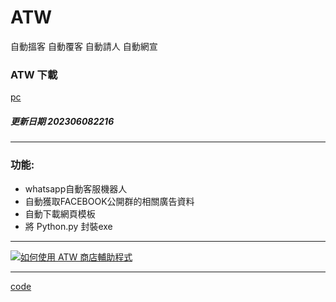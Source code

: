 # ATW

  自動搵客 自動覆客 自動請人 自動網宣


### ATW 下載

[pc](https://github.com/98672794/ATW/raw/main/ATW202306082216.exe)



##### 更新日期 202306082216 

---


### 功能:

  - whatsapp自動客服機器人
  - 自動獲取FACEBOOK公開群的相關廣告資料
  - 自動下載網頁模板
  - 將 Python.py 封裝exe


---


[![如何使用 ATW 商店輔助程式](https://i.ytimg.com/an_webp/WT7Zqc2Nz-0/mqdefault_6s.webp?du=3000&sqp=CI3liqQG&rs=AOn4CLBq_QqrQqLYLN8lccxJ_vQlV7M6Nw)](https://youtu.be/WT7Zqc2Nz-0)




---


[code](https://github.com/98672794/_atw)
